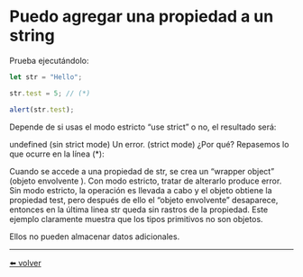 # Puedo agregar una propiedad a un string

Prueba ejecutándolo:

````js
let str = "Hello";

str.test = 5; // (*)

alert(str.test);
````

Depende de si usas el modo estricto “use strict” o no, el resultado será:

undefined (sin strict mode)
Un error. (strict mode)
¿Por qué? Repasemos lo que ocurre en la línea (*):

Cuando se accede a una propiedad de str, se crea un “wrapper object” (objeto envolvente ).
Con modo estricto, tratar de alterarlo produce error.
Sin modo estricto, la operación es llevada a cabo y el objeto obtiene la propiedad test, pero después de ello el “objeto envolvente” desaparece, entonces en la última linea str queda sin rastros de la propiedad.
Este ejemplo claramente muestra que los tipos primitivos no son objetos.

Ellos no pueden almacenar datos adicionales.

---
[⬅️ volver](https://github.com/VictorHugoAguilar/javascript-interview-questions-explained/blob/main/theory/data-types/primitives-methods/readme.md#puedo-agregar-una-propiedad-a-un-string)
